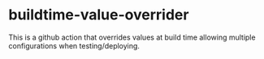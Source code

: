 # buildtime-value-overrider
This is a github action that overrides values at build time allowing multiple configurations when testing/deploying.
